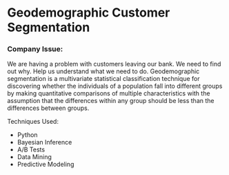 # Geodemographic Customer Segmentation

### Company Issue:
We are having a problem with customers leaving our bank. We need to find out why. Help us understand what we need to do.
Geodemographic segmentation is a multivariate statistical classification technique for discovering whether the individuals of a population fall into different groups by making quantitative comparisons of multiple characteristics with the assumption that the differences within any group should be less than the differences between groups.

Techniques Used:
- Python
- Bayesian Inference
- A/B Tests
- Data Mining
- Predictive Modeling
